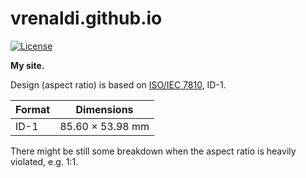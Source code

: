 # vrenaldi.github.io

[![License][license-badge]][license-badge-url]

**My site.**

Design (aspect ratio) is based on [ISO/IEC 7810], ID-1.

| Format               | Dimensions           |
| -------------------- | -------------------- |
| ID-1                 | 85.60 × 53.98 mm     |

There might be still some breakdown when the aspect ratio is heavily violated, e.g. 1:1.

[ISO/IEC 7810]: https://en.wikipedia.org/wiki/ISO/IEC_7810

[license-badge]: https://img.shields.io/badge/License-MIT-blue.svg
[license-badge-url]: ./LICENSE